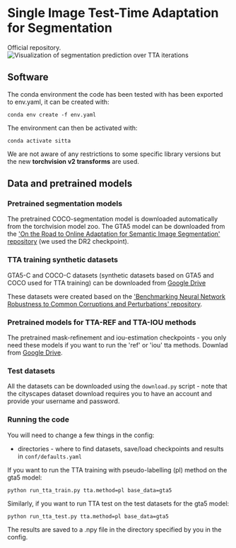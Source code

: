# Single Image Test-Time Adaptation for Segmentation
Official repository.
![Visualization of segmentation prediction over TTA iterations](https://github.com/klarajanouskova/SITTA-Segmentation/assets/12472166/c2d94bc0-957e-44fc-bcef-375605c64fbc)

## Software
The conda environment the code has been tested with has been exported to env.yaml, 
it can be created with:

```     
conda env create -f env.yaml
```

The environment can then be activated with:

```  
conda activate sitta
```  

We are not aware of any restrictions to some specific library versions 
but the new **torchvision v2 transforms** are used.

[//]: # (**Wandb** is used for logging the training runs - you will need to login to your account to use it. )

[//]: # (Note that you do nto need wandb if you do not want to train the refinement/iou estimation models.)


## Data and pretrained models

### Pretrained segmentation models
The pretrained COCO-segmentation model is downloaded automatically from the torchvision model zoo.
The GTA5 model can be downloaded from the
['On the Road to Online Adaptation for Semantic Image Segmentation' repository](https://github.com/naver/oasis)
(we used the DR2 checkpoint).

### TTA training synthetic datasets
GTA5-C and COCO-C datasets (synthetic datasets based on GTA5 and COCO used for TTA training) 
can be downloaded from
[Google Drive](https://drive.google.com/file/d/1nmKufy-qgA3OdcaGSaUP_em1kJCp5mY4/view?usp=drive_link)

These datasets were created based on the
['Benchmarking Neural Network Robustness to Common Corruptions and Perturbations' repository](https://github.com/hendrycks/robustness).

### Pretrained models for TTA-REF and TTA-IOU methods
The pretrained mask-refinement and iou-estimation checkpoints - you only need these models if you want to
run the 'ref' or 'iou' tta methods. Downlad from
[Google Drive](https://drive.google.com/file/d/166Lbfl1Xbum35vnn7hB6Tvz8QmkIpAaf/view?usp=drive_link).

### Test datasets   
All the datasets can be downloaded using the `download.py` script - 
note that the cityscapes dataset download requires you to have an account and provide your username and password.

[//]: # (## TTA Training)

[//]: # ()
[//]: # (You will  need to change a few things in the config:)

[//]: # (* directories - where to find datasets, save/load checkpoints and results in)

[//]: # (`conf/defaults.yaml`)

[//]: # (* your wandb credentials in `conf/wandb/wandb.yaml`)


### Running the code

You will  need to change a few things in the config:
* directories - where to find datasets, save/load checkpoints and results in
`conf/defaults.yaml`

[//]: # (* your wandb credentials in `conf/wandb/wandb.yaml`)

If you want to run the TTA training with pseudo-labelling (pl)
method on the gta5 model:
```  
python run_tta_train.py tta.method=pl base_data=gta5
```  

Similarly, if you want to run TTA test on the test datasets 
for the gta5 model:
```
python run_tta_test.py tta.method=pl base_data=gta5
```

The results are saved to a .npy file in the directory specified by 
you in the config.
